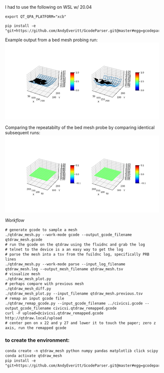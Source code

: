 I had to use the following on WSL w/ 20.04
```
export QT_QPA_PLATFORM="xcb"
```

```
pip install -e "git+https://github.com/AndyEveritt/GcodeParser.git@master#egg=gcodeparser"
```

Example output from a bed mesh probing run:
![Example bed mesh measurement png output](https://github.com/beckdac/qtdraw/blob/main/mesh/qtdraw_mesh.png?raw=true)

Comparing the repeatabilty of the bed mesh probe by comparing identical subsequent runs:
![Example bed mesh measurement repeatability png output](https://github.com/beckdac/qtdraw/blob/main/mesh/qtdraw_mesh.diff.png?raw=true)

*Workflow*
```
# generate gcode to sample a mesh 
./qtdraw_mesh.py --work-mode gcode --output_gcode_filename qtdraw_mesh.gcode
# run the gcode on the qtdraw using the fluidnc and grab the log
# telnet to the device is a an easy way to get the log
# parse the mesh into a tsv from the fuildnc log, specifically PRB lines
./qtdraw_mesh.py --work-mode parse --input_log_filename qtdraw_mesh.log --output_mesh_filename qtdraw_mesh.tsv
# visualize mesh
./qtdraw_mesh_plot.py
# perhaps compare with previous mesh
./qtdraw_mesh_diff.py
./qtdraw_mesh_plot.py --input_filename qtdraw_mesh.previous.tsv
# remap an input gcode file
./qtdraw_remap_gcode.py --input_gcode_filename ../civicsi.gcode --output_gcode_filename civicsi.qtdraw_remapped.gcode 
curl -F upload=@civicsi.qtdraw_remapped.gcode http://qtdraw.local/upload
# center pen on x 22 and y 27 and lower it to touch the paper; zero z axis, run the remapped gcode
```

### to create the environment:
```
conda create -n qtdraw_mesh python numpy pandas matplotlib click scipy
conda activate qtdraw_mesh
pip install -e "git+https://github.com/AndyEveritt/GcodeParser.git@master#egg=gcodeparser"
```
